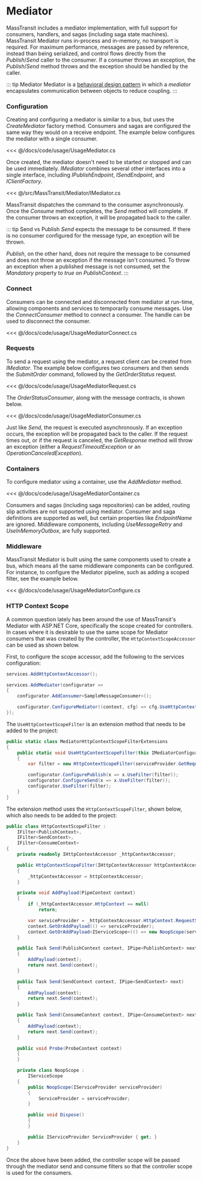 # Mediator

MassTransit includes a mediator implementation, with full support for consumers, handlers, and sagas (including saga state machines). MassTransit Mediator runs in-process and in-memory, no transport is required. For maximum performance, messages are passed by reference, instead than being serialized, and control flows directly from the _Publish_/_Send_ caller to the consumer. If a consumer throws an exception, the _Publish_/_Send_ method throws and the exception should be handled by the caller.

::: tip Mediator
Mediator is a [behavioral design pattern](https://en.wikipedia.org/wiki/Mediator_pattern) in which a _mediator_ encapsulates communication between objects to reduce coupling.
:::

### Configuration

Creating and configuring a mediator is similar to a bus, but uses the _CreateMediator_ factory method. Consumers and sagas are configured the same way they would on a receive endpoint. The example below configures the mediator with a single consumer.

<<< @/docs/code/usage/UsageMediator.cs

Once created, the mediator doesn't need to be started or stopped and can be used immediately. _IMediator_ combines several other interfaces into a single interface, including _IPublishEndpoint_, _ISendEndpoint_, and _IClientFactory_.

<<< @/src/MassTransit/Mediator/IMediator.cs

MassTransit dispatches the command to the consumer asynchronously. Once the _Consume_ method completes, the _Send_ method will complete. If the consumer throws an exception, it will be propagated back to the caller.

::: tip Send vs Publish
_Send_ expects the message to be consumed. If there is no consumer configured for the message type, an exception will be thrown.

_Publish_, on the other hand, does not require the message to be consumed and does not throw an exception if the message isn't consumed. To throw an exception when a published message is not consumed, set the _Mandatory_ property to _true_ on _PublishContext_.
:::

### Connect

Consumers can be connected and disconnected from mediator at run-time, allowing components and services to temporarily consume messages. Use the _ConnectConsumer_ method to connect a consumer. The handle can be used to disconnect the consumer.

<<< @/docs/code/usage/UsageMediatorConnect.cs

### Requests

To send a request using the mediator, a request client can be created from _IMediator_. The example below configures two consumers and then sends the _SubmitOrder_ command, followed by the _GetOrderStatus_ request.

<<< @/docs/code/usage/UsageMediatorRequest.cs

The _OrderStatusConsumer_, along with the message contracts, is shown below.

<<< @/docs/code/usage/UsageMediatorConsumer.cs

Just like _Send_, the request is executed asynchronously. If an exception occurs, the exception will be propagated back to the caller. If the request times out, or if the request is canceled, the _GetResponse_ method will throw an exception (either a _RequestTimeoutException_ or an _OperationCanceledException_).

### Containers

To configure mediator using a container, use the _AddMediator_ method.

<<< @/docs/code/usage/UsageMediatorContainer.cs

Consumers and sagas (including saga repositories) can be added, routing slip activities are not supported using mediator. Consumer and saga definitions are supported as well, but certain properties like _EndpointName_ are ignored. Middleware components, including _UseMessageRetry_ and _UseInMemoryOutbox_, are fully supported.

### Middleware

MassTransit Mediator is built using the same components used to create a bus, which means all the same middleware components can be configured. For instance, to configure the Mediator pipeline, such as adding a scoped filter, see the example below.

<<< @/docs/code/usage/UsageMediatorConfigure.cs

### HTTP Context Scope

A common question lately has been around the use of MassTransit's Mediator with ASP.NET Core, specifically the scope created for controllers. In cases where it is desirable to use the same scope for Mediator consumers that was created by the controller, the `HttpContextScopeAccessor` can be used as shown below.

First, to configure the scope accessor, add the following to the services configuration:

```cs
services.AddHttpContextAccessor();

services.AddMediator(configurator =>
{
    configurator.AddConsumer<SampleMessageConsumer>();

    configurator.ConfigureMediator((context, cfg) => cfg.UseHttpContextScopeFilter(context));
});
```

The `UseHttpContextScopeFilter` is an extension method that needs to be added to the project:

```cs
public static class MediatorHttpContextScopeFilterExtensions
{
    public static void UseHttpContextScopeFilter(this IMediatorConfigurator configurator, IServiceProvider serviceProvider)
    {
        var filter = new HttpContextScopeFilter(serviceProvider.GetRequiredService<IHttpContextAccessor>());

        configurator.ConfigurePublish(x => x.UseFilter(filter));
        configurator.ConfigureSend(x => x.UseFilter(filter));
        configurator.UseFilter(filter);
    }
}
```

The extension method uses the `HttpContextScopeFilter`, shown below, which also needs to be added to the project:

```cs
public class HttpContextScopeFilter :
    IFilter<PublishContext>,
    IFilter<SendContext>,
    IFilter<ConsumeContext>
{
    private readonly IHttpContextAccessor _httpContextAccessor;

    public HttpContextScopeFilter(IHttpContextAccessor httpContextAccessor)
    {
        _httpContextAccessor = httpContextAccessor;
    }

    private void AddPayload(PipeContext context)
    {
        if (_httpContextAccessor.HttpContext == null)
            return;

        var serviceProvider = _httpContextAccessor.HttpContext.RequestServices;
        context.GetOrAddPayload(() => serviceProvider);
        context.GetOrAddPayload<IServiceScope>(() => new NoopScope(serviceProvider));
    }

    public Task Send(PublishContext context, IPipe<PublishContext> next)
    {
        AddPayload(context);
        return next.Send(context);
    }

    public Task Send(SendContext context, IPipe<SendContext> next)
    {
        AddPayload(context);
        return next.Send(context);
    }

    public Task Send(ConsumeContext context, IPipe<ConsumeContext> next)
    {
        AddPayload(context);
        return next.Send(context);
    }

    public void Probe(ProbeContext context)
    {
    }

    private class NoopScope :
        IServiceScope
    {
        public NoopScope(IServiceProvider serviceProvider)
        {
            ServiceProvider = serviceProvider;
        }

        public void Dispose()
        {
        }

        public IServiceProvider ServiceProvider { get; }
    }
}
```

Once the above have been added, the controller scope will be passed through the mediator send and consume filters so that the controller scope is used for the consumers.



